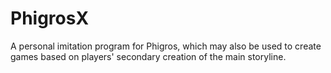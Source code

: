 # PhigrosX
A personal imitation program for Phigros, which may also be used to create games based on players' secondary creation of the main storyline.
